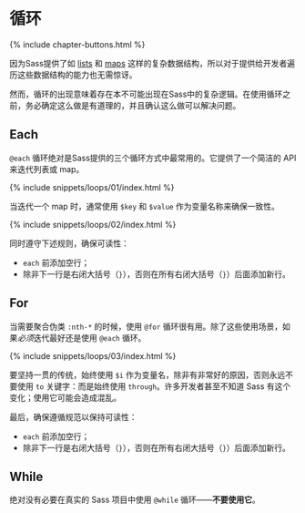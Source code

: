 
# 循环

{% include chapter-buttons.html %}

因为Sass提供了如 [lists](#section-29) 和 [maps](#maps) 这样的复杂数据结构，所以对于提供给开发者遍历这些数据结构的能力也无需惊讶。

然而，循环的出现意味着存在本不可能出现在Sass中的复杂逻辑。在使用循环之前，务必确定这么做是有道理的，并且确认这么做可以解决问题。

## Each

`@each` 循环绝对是Sass提供的三个循环方式中最常用的。它提供了一个简洁的 API 来迭代列表或 map。

{% include snippets/loops/01/index.html %}

当迭代一个 map 时，通常使用 `$key` 和 `$value` 作为变量名称来确保一致性。

{% include snippets/loops/02/index.html %}

同时遵守下述规则，确保可读性：

* `each` 前添加空行；
* 除非下一行是右闭大括号（`}`），否则在所有右闭大括号（`}`）后面添加新行。

## For

当需要聚合伪类 `:nth-*` 的时候，使用 `@for` 循环很有用。除了这些使用场景，如果*必须*迭代最好还是使用 `@each` 循环。

{% include snippets/loops/03/index.html %}

要坚持一贯的传统，始终使用 `$i` 作为变量名，除非有非常好的原因，否则永远不要使用 `to` 关键字：而是始终使用 `through`。许多开发者甚至不知道 Sass 有这个变化；使用它可能会造成混乱。

最后，确保遵循规范以保持可读性：

* `each` 前添加空行；
* 除非下一行是右闭大括号（`}`），否则在所有右闭大括号（`}`）后面添加新行。

## While

绝对没有必要在真实的 Sass 项目中使用 `@while` 循环——**不要使用它**。
